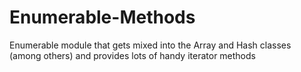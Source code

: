 # Enumerable-Methods
Enumerable module that gets mixed into the Array and Hash classes (among others) and provides  lots of handy iterator methods
